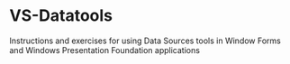 # VS-Datatools
Instructions and exercises for using Data Sources tools in Window Forms and Windows Presentation Foundation applications
